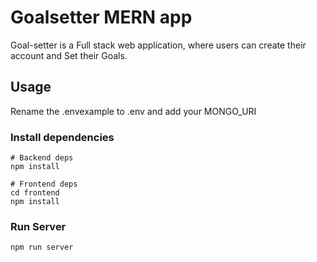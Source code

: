 # Goalsetter MERN app

Goal-setter is a Full stack web application, where users can create their account and Set their Goals.

## Usage

Rename the .envexample to .env and add your MONGO_URI

### Install dependencies

```
# Backend deps
npm install

# Frontend deps
cd frontend
npm install
```

### Run Server

```
npm run server
```
